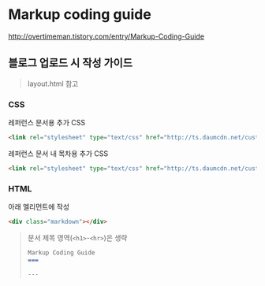 **Markup coding guide**
===

http://overtimeman.tistory.com/entry/Markup-Coding-Guide

블로그 업로드 시 작성 가이드
---

> layout.html 참고

### CSS

레퍼런스 문서용 추가 CSS

```html
<link rel="stylesheet" type="text/css" href="http://ts.daumcdn.net/custom/blog/173/1735446/skin/images/markdown-reference.css">
```

레퍼런스 문서 내 목차용 추가 CSS

```html
<link rel="stylesheet" type="text/css" href="http://ts.daumcdn.net/custom/blog/173/1735446/skin/images/markdown-reference-index.css">
```

### HTML

아래 엘리먼트에 작성

```html
<div class="markdown"></div>
```

> 문서 제목 영역(```<h1>```-```<hr>```)은 생략
>
> ```markdown
> Markup Coding Guide
> ===
> 
> ---
> ```
